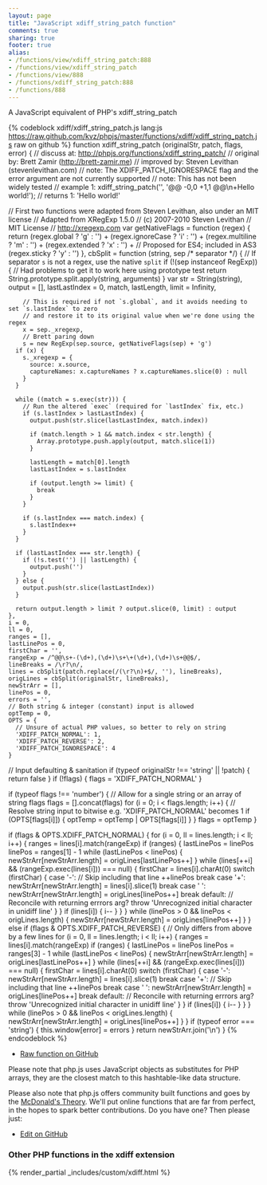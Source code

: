 ```yaml
---
layout: page
title: "JavaScript xdiff_string_patch function"
comments: true
sharing: true
footer: true
alias:
- /functions/view/xdiff_string_patch:888
- /functions/view/xdiff_string_patch
- /functions/view/888
- /functions/xdiff_string_patch:888
- /functions/888
---
```

<!-- Generated by Rakefile:build -->
A JavaScript equivalent of PHP's xdiff_string_patch

{% codeblock xdiff/xdiff_string_patch.js lang:js https://raw.github.com/kvz/phpjs/master/functions/xdiff/xdiff_string_patch.js raw on github %}
function xdiff_string_patch (originalStr, patch, flags, error) {
  //  discuss at: http://phpjs.org/functions/xdiff_string_patch/
  // original by: Brett Zamir (http://brett-zamir.me)
  // improved by: Steven Levithan (stevenlevithan.com)
  //        note: The XDIFF_PATCH_IGNORESPACE flag and the error argument are not currently supported
  //        note: This has not been widely tested
  //   example 1: xdiff_string_patch('', '@@ -0,0 +1,1 @@\n+Hello world!');
  //   returns 1: 'Hello world!'

  // First two functions were adapted from Steven Levithan, also under an MIT license
  // Adapted from XRegExp 1.5.0
  // (c) 2007-2010 Steven Levithan
  // MIT License
  // <http://xregexp.com>
  var getNativeFlags = function (regex) {
      return (regex.global ? 'g' : '') + (regex.ignoreCase ? 'i' : '') + (regex.multiline ? 'm' : '') + (regex.extended ?
          'x' : '') + // Proposed for ES4; included in AS3
        (regex.sticky ? 'y' : '')
    },
    cbSplit = function (string, sep /* separator */) {
      // If separator `s` is not a regex, use the native `split`
      if (!(sep instanceof RegExp)) {
        // Had problems to get it to work here using prototype test
        return String.prototype.split.apply(string, arguments)
      }
      var str = String(string),
        output = [],
        lastLastIndex = 0,
        match, lastLength, limit = Infinity,

        // This is required if not `s.global`, and it avoids needing to set `s.lastIndex` to zero
        // and restore it to its original value when we're done using the regex
        x = sep._xregexp,
        // Brett paring down
        s = new RegExp(sep.source, getNativeFlags(sep) + 'g')
      if (x) {
        s._xregexp = {
          source: x.source,
          captureNames: x.captureNames ? x.captureNames.slice(0) : null
        }
      }

      while ((match = s.exec(str))) {
        // Run the altered `exec` (required for `lastIndex` fix, etc.)
        if (s.lastIndex > lastLastIndex) {
          output.push(str.slice(lastLastIndex, match.index))

          if (match.length > 1 && match.index < str.length) {
            Array.prototype.push.apply(output, match.slice(1))
          }

          lastLength = match[0].length
          lastLastIndex = s.lastIndex

          if (output.length >= limit) {
            break
          }
        }

        if (s.lastIndex === match.index) {
          s.lastIndex++
        }
      }

      if (lastLastIndex === str.length) {
        if (!s.test('') || lastLength) {
          output.push('')
        }
      } else {
        output.push(str.slice(lastLastIndex))
      }

      return output.length > limit ? output.slice(0, limit) : output
    },
    i = 0,
    ll = 0,
    ranges = [],
    lastLinePos = 0,
    firstChar = '',
    rangeExp = /^@@\s+-(\d+),(\d+)\s+\+(\d+),(\d+)\s+@@$/,
    lineBreaks = /\r?\n/,
    lines = cbSplit(patch.replace(/(\r?\n)+$/, ''), lineBreaks),
    origLines = cbSplit(originalStr, lineBreaks),
    newStrArr = [],
    linePos = 0,
    errors = '',
    // Both string & integer (constant) input is allowed
    optTemp = 0,
    OPTS = {
      // Unsure of actual PHP values, so better to rely on string
      'XDIFF_PATCH_NORMAL': 1,
      'XDIFF_PATCH_REVERSE': 2,
      'XDIFF_PATCH_IGNORESPACE': 4
    }

  // Input defaulting & sanitation
  if (typeof originalStr !== 'string' || !patch) {
    return false
  }
  if (!flags) {
    flags = 'XDIFF_PATCH_NORMAL'
  }

  if (typeof flags !== 'number') {
    // Allow for a single string or an array of string flags
    flags = [].concat(flags)
    for (i = 0; i < flags.length; i++) {
      // Resolve string input to bitwise e.g. 'XDIFF_PATCH_NORMAL' becomes 1
      if (OPTS[flags[i]]) {
        optTemp = optTemp | OPTS[flags[i]]
      }
    }
    flags = optTemp
  }

  if (flags & OPTS.XDIFF_PATCH_NORMAL) {
    for (i = 0, ll = lines.length; i < ll; i++) {
      ranges = lines[i].match(rangeExp)
      if (ranges) {
        lastLinePos = linePos
        linePos = ranges[1] - 1
        while (lastLinePos < linePos) {
          newStrArr[newStrArr.length] = origLines[lastLinePos++]
        }
        while (lines[++i] && (rangeExp.exec(lines[i])) === null) {
          firstChar = lines[i].charAt(0)
          switch (firstChar) {
            case '-':
            // Skip including that line
              ++linePos
              break
            case '+':
              newStrArr[newStrArr.length] = lines[i].slice(1)
              break
            case ' ':
              newStrArr[newStrArr.length] = origLines[linePos++]
              break
            default:
            // Reconcile with returning errrors arg?
              throw 'Unrecognized initial character in unidiff line'
          }
        }
        if (lines[i]) {
          i--
        }
      }
    }
    while (linePos > 0 && linePos < origLines.length) {
      newStrArr[newStrArr.length] = origLines[linePos++]
    }
  } else if (flags & OPTS.XDIFF_PATCH_REVERSE) {
    // Only differs from above by a few lines
    for (i = 0, ll = lines.length; i < ll; i++) {
      ranges = lines[i].match(rangeExp)
      if (ranges) {
        lastLinePos = linePos
        linePos = ranges[3] - 1
        while (lastLinePos < linePos) {
          newStrArr[newStrArr.length] = origLines[lastLinePos++]
        }
        while (lines[++i] && (rangeExp.exec(lines[i])) === null) {
          firstChar = lines[i].charAt(0)
          switch (firstChar) {
            case '-':
              newStrArr[newStrArr.length] = lines[i].slice(1)
              break
            case '+':
            // Skip including that line
              ++linePos
              break
            case ' ':
              newStrArr[newStrArr.length] = origLines[linePos++]
              break
            default:
            // Reconcile with returning errrors arg?
              throw 'Unrecognized initial character in unidiff line'
          }
        }
        if (lines[i]) {
          i--
        }
      }
    }
    while (linePos > 0 && linePos < origLines.length) {
      newStrArr[newStrArr.length] = origLines[linePos++]
    }
  }
  if (typeof error === 'string') {
    this.window[error] = errors
  }
  return newStrArr.join('\n')
}
{% endcodeblock %}

 - [Raw function on GitHub](https://github.com/kvz/phpjs/blob/master/functions/xdiff/xdiff_string_patch.js)

Please note that php.js uses JavaScript objects as substitutes for PHP arrays, they are 
the closest match to this hashtable-like data structure. 

Please also note that php.js offers community built functions and goes by the 
[McDonald's Theory](https://medium.com/what-i-learned-building/9216e1c9da7d). We'll put online 
functions that are far from perfect, in the hopes to spark better contributions. 
Do you have one? Then please just: 

 - [Edit on GitHub](https://github.com/kvz/phpjs/edit/master/functions/xdiff/xdiff_string_patch.js)


### Other PHP functions in the xdiff extension
{% render_partial _includes/custom/xdiff.html %}
